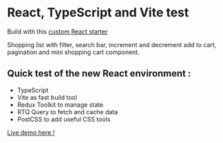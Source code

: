 # React, TypeScript and Vite test

Build with this [custom React starter](https://github.com/boris-couderc/react-ts-vite-starter)

Shopping list with filter, search bar, increment and decrement add to cart, pagination and mini shopping cart component.

## Quick test of the new React environment :

- TypeScript
- Vite as fast build tool
- Redux Toolkit to manage state
- RTQ Query to fetch and cache data
- PostCSS to add useful CSS tools

[Live demo here !](https://react-ts-vite-test-boris-couderc.vercel.app/)

